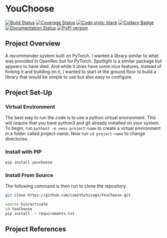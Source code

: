 # YouChoose

[![Build Status](https://travis-ci.org/csmithchicago/YouChoose.svg?branch=master)](https://travis-ci.org/csmithchicago/YouChoose)
[![Coverage Status](https://coveralls.io/repos/github/csmithchicago/YouChoose/badge.svg)](https://coveralls.io/github/csmithchicago/YouChoose)
[![Code style: black](https://img.shields.io/badge/code%20style-black-000000.svg)](https://github.com/python/black)
[![Codacy Badge](https://api.codacy.com/project/badge/Grade/413dbdc41b89490da86758b6dc980d3c)](https://www.codacy.com/app/csmithchicago/YouChoose?utm_source=github.com&utm_medium=referral&utm_content=csmithchicago/YouChoose&utm_campaign=Badge_Grade)
[![Documentation Status](https://readthedocs.org/projects/youchoose/badge/?version=latest)](https://youchoose.readthedocs.io/en/latest/?badge=latest)
[![PyPI version](https://badge.fury.io/py/youchoose.svg)](https://badge.fury.io/py/youchoose)

## Project Overview

A recommender system built on PyTorch. I wanted a library similar to what was provided
in OpenRec but for PyTorch. Spotlight is a similar package but appears to have died. And
while it does have some nice features, instead of forking it and building on it,
I wanted to start at the ground floor to build a library that would be simple to use but
also easy to configure.

## Project Set-Up

### Virtual Environment

The best way to run the code is to use a python virtual environment. This will require that you have python3 and git already installed on your system. To begin, run `python3 -m venv project-name` to create a virtual environment in a folder called project-name. Now run `cd project-name` to change directories.

### Install with PIP

```sh
pip install youchoose
```

### Install From Source

The following command is then run to clone the repository.

```sh
git clone https://github.com/csmithchicago/YouChoose.git

source bin/activate
cd YouChoose
pip install -r requirements.txt
```

## Project References
